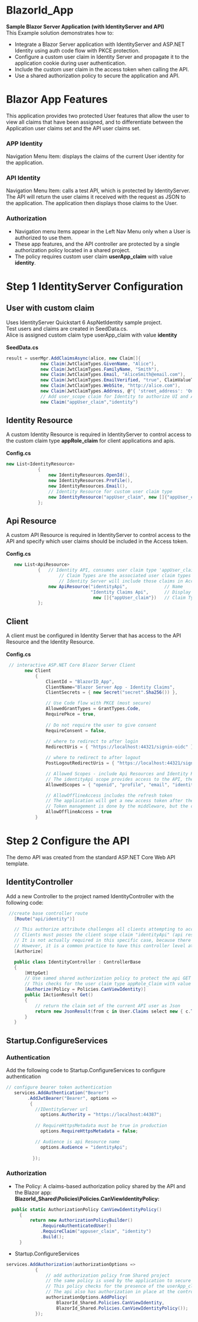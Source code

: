 # BlazorId_App
**Sample Blazor Server Application (with IdentityServer and API)<br/>**
This Example solution demonstrates how to:
* Integrate a Blazor Server application with IdentityServer and ASP.NET Identity using auth code flow with PKCE protection.
* Configure a custom user claim in Identity Server and propagate it to the application cookie during user authentication.
* Include the custom user claim in the access token when calling the API.
* Use a shared authorization policy to secure the application and API.

# Blazor App Features
This application provides two protected User features that allow the user to view all claims that have been assigned, and to differentiate between the Application user claims set and the API user claims set.
### APP Identity 
Navigation Menu Item: displays the claims of the current User identity for the application.<br/> 
### API Identity 
Navigation Menu Item: calls a test API, which is protected by IdentityServer. The API will return the user claims it received with the request as JSON to the application. The application then displays those claims to the User. 
### Authorization
* Navigation menu items appear in the Left Nav Menu only when a User is authorized to use them. 
* These app features, and the API controller are protected by a single authorization policy located in a shared project.
* The policy requires custom user claim **userApp_claim** with value **identity**.

# Step 1 IdentityServer Configuration

## User with custom claim
Uses IdentityServer Quickstart 6 AspNetIdentity sample project.<br/>
Test users and claims are created in SeedData.cs. <br/>
Alice is assigned custom claim type userApp_claim with value **identity**<br/><br/>
**SeedData.cs**<br/>
```c#
result = userMgr.AddClaimsAsync(alice, new Claim[]{
             new Claim(JwtClaimTypes.GivenName, "Alice"),
             new Claim(JwtClaimTypes.FamilyName, "Smith"),
             new Claim(JwtClaimTypes.Email, "AliceSmith@email.com"),
             new Claim(JwtClaimTypes.EmailVerified, "true", ClaimValueTypes.Boolean),
             new Claim(JwtClaimTypes.WebSite, "http://alice.com"),
             new Claim(JwtClaimTypes.Address, @"{ 'street_address': 'One Hacker Way', 'locality': 'Heidelberg', 'postal_code': 69118, 'country': 'Germany' }", IdentityServer4.IdentityServerConstants.ClaimValueTypes.Json),
             // Add user_scope claim for Identity to authorize UI and API actions. Alice has this claim, Bob does not.
             new Claim("appUser_claim","identity")

```

## Identity Resource
A custom Identity Resource is required in IdentityServer to control access to the custom claim type **appRole_claim**  for client applications and apis.<br/><br/>
**Config.cs**<br/>
```c#
new List<IdentityResource>
            {
                new IdentityResources.OpenId(),
                new IdentityResources.Profile(),
                new IdentityResources.Email(),
                // Identity Resource for custom user claim type
                new IdentityResource("appUser_claim", new []{"appUser_claim"})
            };
```

## Api Resource
A custom API Resource is required in IdentityServer to control access to the API and specify which user claims should be included in the Access token.
<br/><br/>
**Config.cs**<br/>
```c#
   new List<ApiResource>
            {   // Identity API, consumes user claim type 'appUser_claim'
                    // Claim Types are the associated user claim types required by this resource (api).
                    // Identity Server will include those claims in Access tokens for this resource when available.
                new ApiResource("identityApi",              // Name
                                "Identity Claims Api",      // Display Name
                                 new []{"appUser_claim"})   // Claim Types
            };
```

## Client
A client must be configured in Identity Server that has access to the API Resource and the Identity Resource.<br/><br/>
**Config.cs**<br/>
```c#
 // interactive ASP.NET Core Blazor Server Client
       new Client
           {
               ClientId = "BlazorID_App",
               ClientName="Blazor Server App - Identity Claims",
               ClientSecrets = { new Secret("secret".Sha256()) },

               // Use Code flow with PKCE (most secure)
               AllowedGrantTypes = GrantTypes.Code,
               RequirePkce = true,
                    
               // Do not require the user to give consent
               RequireConsent = false,                   
                
               // where to redirect to after login
               RedirectUris = { "https://localhost:44321/signin-oidc" },

               // where to redirect to after logout
               PostLogoutRedirectUris = { "https://localhost:44321/signout-callback-oidc" },

               // Allowed Scopes - include Api Resources and Identity Resources that may be accessed by this client
               // The identityApi scope provides access to the API, the appUser_claim scope provides access to the custom Identity Resource
               AllowedScopes = { "openid", "profile", "email", "identityApi","appUser_claim" },

               // AllowOfflineAccess includes the refresh token
               // The application will get a new access token after the old one expires without forcing the user to sign in again.
               // Token management is done by the middleware, but the client must be allowed access here and the offline_access scope must be added in the OIDC settings in client Startup.ConfigureServices
               AllowOfflineAccess = true
           }
 ```
 
 # Step 2 Configure the API
 The demo API was created from the standard ASP.NET Core Web API template.
 ## IdentityController
 Add a new Controller to the project named IdentityController with the following code:
 ```c#
  //create base controller route
    [Route("api/identity")]

    // This authorize attribute challenges all clients attempting to access all controller methods.
    // Clients must posses the client scope claim "identityApi" (api resource in IdentityServer)
    // It is not actually required in this specific case, because there is only one method and it has its own Authorize attribute.
    // However, it is a common practice to have this controller level attribute to ensure that Identity Server is protecting the entire controller, including methods that may be added in the future.
    [Authorize]

    public class IdentityController : ControllerBase
    {
        [HttpGet]
        // Use samed shared authorization policy to protect the api GET method that is used to protect the application feature
        // This checks for the user claim type appRole_Claim with value "identity".
        [Authorize(Policy = Policies.CanViewIdentity)]
        public IActionResult Get()
        {
            // return the claim set of the current API user as Json
            return new JsonResult(from c in User.Claims select new { c.Type, c.Value });
        }
    }
 
 ```

 ## Startup.ConfigureServices
### Authentication
Add the following code to Startup.ConfigureServices to configure authentication
```c#
// configure bearer token authentication
   services.AddAuthentication("Bearer")
        .AddJwtBearer("Bearer", options =>
         {
           //IDentityServer url
             options.Authority = "https://localhost:44387";
                    
           // RequireHttpsMetadata must be true in production
             options.RequireHttpsMetadata = false;

           // Audience is api Resource name
             options.Audience = "identityApi";
                
          });

```
 ### Authorization
 * The Policy: 
 A claims-based authorization policy shared by the API and the Blazor app:<br/>
 **BlazorId_Shared\Policies\Policies.CanViewIdentityPolicy:**
 ```c#
   public static AuthorizationPolicy CanViewIdentityPolicy()
      {
          return new AuthorizationPolicyBuilder()
              .RequireAuthenticatedUser()
              .RequireClaim("appuser_claim", "identity")
              .Build();
      }
 
 ```
 
* Startup.ConfigureServices
 ```c#
 services.AddAuthorization(authorizationOptions =>
            {
                // add authorization policy from Shared project 
                // the same policy is used by the application to secure the button that calls the api.
                // This policy checks for the presence of the userApp_claim with value "identity".
                // The api also has authorization in place at the controller level provided by IdentityServer
                authorizationOptions.AddPolicy(
                    BlazorId_Shared.Policies.CanViewIdentity,
                    BlazorId_Shared.Policies.CanViewIdentityPolicy());
            });
 
 ```
